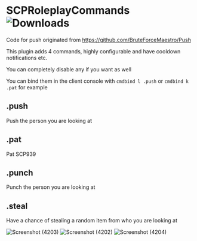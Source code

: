 # SCPRoleplayCommands ![Downloads](https://img.shields.io/github/downloads/morgana-x/SCPRoleplayCommands/total)
Code for push originated from https://github.com/BruteForceMaestro/Push

This plugin adds 4 commands,  highly configurable and have cooldown notifications etc.

You can completely disable any if you want as well

You can bind them in the client console with `cmdbind l .push` or `cmdbind k .pat` for example

## .push
Push the person you are looking at

## .pat
Pat SCP939

## .punch
Punch the person you are looking at

## .steal
Have a chance of stealing a random item from who you are looking at

![Screenshot (4203)](https://github.com/morgana-x/SCPRoleplayCommands/assets/89588301/c91ab1a6-5d1f-4780-a9f9-e874f3e470c5)
![Screenshot (4202)](https://github.com/morgana-x/SCPRoleplayCommands/assets/89588301/a58f99ec-3b2f-43d1-9cab-a0b7b5fcdbe4)
![Screenshot (4204)](https://github.com/morgana-x/SCPRoleplayCommands/assets/89588301/dfb9c292-56df-4f13-8db7-5ac4b4cb8b70)
